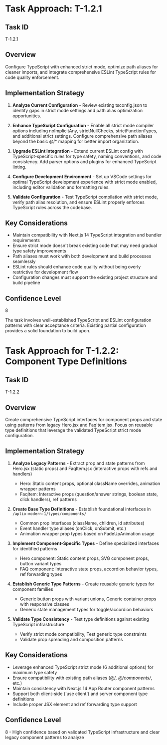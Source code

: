 # Task Approach: T-1.2.1

## Task ID
T-1.2.1

## Overview
Configure TypeScript with enhanced strict mode, optimize path aliases for cleaner imports, and integrate comprehensive ESLint TypeScript rules for code quality enforcement.

## Implementation Strategy

1. **Analyze Current Configuration** - Review existing tsconfig.json to identify gaps in strict mode settings and path alias optimization opportunities.

2. **Enhance TypeScript Configuration** - Enable all strict mode compiler options including noImplicitAny, strictNullChecks, strictFunctionTypes, and additional strict settings. Configure comprehensive path aliases beyond the basic @/* mapping for better import organization.

3. **Upgrade ESLint Integration** - Extend current ESLint config with TypeScript-specific rules for type safety, naming conventions, and code consistency. Add parser options and plugins for enhanced TypeScript linting.

4. **Configure Development Environment** - Set up VSCode settings for optimal TypeScript development experience with strict mode enabled, including editor validation and formatting rules.

5. **Validate Configuration** - Test TypeScript compilation with strict mode, verify path alias resolution, and ensure ESLint properly enforces TypeScript rules across the codebase.

## Key Considerations

- Maintain compatibility with Next.js 14 TypeScript integration and bundler requirements
- Ensure strict mode doesn't break existing code that may need gradual type safety improvements  
- Path aliases must work with both development and build processes seamlessly
- ESLint rules should enhance code quality without being overly restrictive for development flow
- Configuration changes must support the existing project structure and build pipeline

## Confidence Level
8

The task involves well-established TypeScript and ESLint configuration patterns with clear acceptance criteria. Existing partial configuration provides a solid foundation to build upon.

# Task Approach for T-1.2.2: Component Type Definitions

## Task ID
T-1.2.2

## Overview
Create comprehensive TypeScript interfaces for component props and state using patterns from legacy Hero.jsx and FaqItem.jsx. Focus on reusable type definitions that leverage the validated TypeScript strict mode configuration.

## Implementation Strategy

1. **Analyze Legacy Patterns** - Extract prop and state patterns from Hero.jsx (static props) and FaqItem.jsx (interactive props with refs and handlers)
   - Hero: Static content props, optional className overrides, animation wrapper patterns
   - FaqItem: Interactive props (question/answer strings, boolean state, click handlers), ref patterns

2. **Create Base Type Definitions** - Establish foundational interfaces in `/aplio-modern-1/types/components/`
   - Common prop interfaces (className, children, id attributes)
   - Event handler type aliases (onClick, onSubmit, etc.)
   - Animation wrapper prop types based on FadeUpAnimation usage

3. **Implement Component-Specific Types** - Define specialized interfaces for identified patterns
   - Hero component: Static content props, SVG component props, button variant types
   - FAQ component: Interactive state props, accordion behavior types, ref forwarding types

4. **Establish Generic Type Patterns** - Create reusable generic types for component families
   - Generic button props with variant unions, Generic container props with responsive classes
   - Generic state management types for toggle/accordion behaviors

5. **Validate Type Consistency** - Test type definitions against existing TypeScript infrastructure
   - Verify strict mode compatibility, Test generic type constraints
   - Validate prop spreading and composition patterns

## Key Considerations

- Leverage enhanced TypeScript strict mode (6 additional options) for maximum type safety
- Ensure compatibility with existing path aliases (@/*, @/components/*, etc.)
- Maintain consistency with Next.js 14 App Router component patterns
- Support both client-side ('use client') and server component type definitions
- Include proper JSX element and ref forwarding type support

## Confidence Level
8 - High confidence based on validated TypeScript infrastructure and clear legacy component patterns to analyze